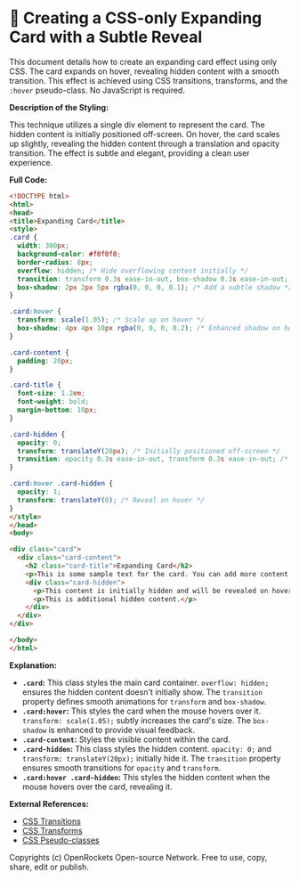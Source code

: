 # 🐞 Creating a CSS-only Expanding Card with a Subtle Reveal


This document details how to create an expanding card effect using only CSS.  The card expands on hover, revealing hidden content with a smooth transition.  This effect is achieved using CSS transitions, transforms, and the `:hover` pseudo-class. No JavaScript is required.


**Description of the Styling:**

This technique utilizes a single div element to represent the card.  The hidden content is initially positioned off-screen. On hover, the card scales up slightly, revealing the hidden content through a translation and opacity transition.  The effect is subtle and elegant, providing a clean user experience.


**Full Code:**

```html
<!DOCTYPE html>
<html>
<head>
<title>Expanding Card</title>
<style>
.card {
  width: 300px;
  background-color: #f0f0f0;
  border-radius: 8px;
  overflow: hidden; /* Hide overflowing content initially */
  transition: transform 0.3s ease-in-out, box-shadow 0.3s ease-in-out; /* Smooth transitions */
  box-shadow: 2px 2px 5px rgba(0, 0, 0, 0.1); /* Add a subtle shadow */
}

.card:hover {
  transform: scale(1.05); /* Scale up on hover */
  box-shadow: 4px 4px 10px rgba(0, 0, 0, 0.2); /* Enhanced shadow on hover */
}

.card-content {
  padding: 20px;
}

.card-title {
  font-size: 1.2em;
  font-weight: bold;
  margin-bottom: 10px;
}

.card-hidden {
  opacity: 0;
  transform: translateY(20px); /* Initially positioned off-screen */
  transition: opacity 0.3s ease-in-out, transform 0.3s ease-in-out; /* Smooth transitions */
}

.card:hover .card-hidden {
  opacity: 1;
  transform: translateY(0); /* Reveal on hover */
}
</style>
</head>
<body>

<div class="card">
  <div class="card-content">
    <h2 class="card-title">Expanding Card</h2>
    <p>This is some sample text for the card. You can add more content as needed.</p>
    <div class="card-hidden">
      <p>This content is initially hidden and will be revealed on hover.</p>
      <p>This is additional hidden content.</p>
    </div>
  </div>
</div>

</body>
</html>
```

**Explanation:**

* **`.card`:**  This class styles the main card container.  `overflow: hidden;` ensures the hidden content doesn't initially show.  The `transition` property defines smooth animations for `transform` and `box-shadow`.
* **`.card:hover`:** This styles the card when the mouse hovers over it. `transform: scale(1.05);` subtly increases the card's size. The `box-shadow` is enhanced to provide visual feedback.
* **`.card-content`:** Styles the visible content within the card.
* **`.card-hidden`:** This class styles the hidden content.  `opacity: 0;` and `transform: translateY(20px);` initially hide it. The `transition` property ensures smooth transitions for `opacity` and `transform`.
* **`.card:hover .card-hidden`:** This styles the hidden content when the mouse hovers over the card, revealing it.


**External References:**

* [CSS Transitions](https://developer.mozilla.org/en-US/docs/Web/CSS/transition)
* [CSS Transforms](https://developer.mozilla.org/en-US/docs/Web/CSS/transform)
* [CSS Pseudo-classes](https://developer.mozilla.org/en-US/docs/Web/CSS/Pseudo-classes)


Copyrights (c) OpenRockets Open-source Network. Free to use, copy, share, edit or publish.

